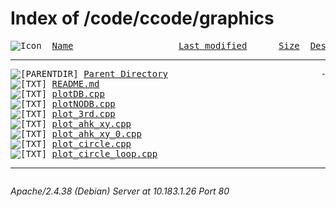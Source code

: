 <html>
 <head>
  <title>Index of /code/ccode/graphics</title>
 </head>
 <body>
<h1>Index of /code/ccode/graphics</h1>
<pre><img src="/icons/blank.gif" alt="Icon "> <a href="?C=N;O=D">Name</a>                    <a href="?C=M;O=A">Last modified</a>      <a href="?C=S;O=A">Size</a>  <a href="?C=D;O=A">Description</a><hr><img src="/icons/back.gif" alt="[PARENTDIR]"> <a href="/code/ccode/">Parent Directory</a>                             -   
<img src="/icons/text.gif" alt="[TXT]"> <a href="README.md">README.md</a>                                 
<img src="/icons/text.gif" alt="[TXT]"> <a href="plotDB.cpp">plotDB.cpp</a>              
<img src="/icons/text.gif" alt="[TXT]"> <a href="plotNODB.cpp">plotNODB.cpp</a>              
<img src="/icons/text.gif" alt="[TXT]"> <a href="plot_3rd.cpp">plot_3rd.cpp</a>            
<img src="/icons/text.gif" alt="[TXT]"> <a href="plot_ahk_xy.cpp">plot_ahk_xy.cpp</a>         
<img src="/icons/text.gif" alt="[TXT]"> <a href="plot_ahk_xy_0.cpp">plot_ahk_xy_0.cpp</a>       
<img src="/icons/text.gif" alt="[TXT]"> <a href="plot_circle.cpp">plot_circle.cpp</a>        
<img src="/icons/text.gif" alt="[TXT]"> <a href="plot_circle_loop.cpp">plot_circle_loop.cpp</a>     
<hr></pre>
<address>Apache/2.4.38 (Debian) Server at 10.183.1.26 Port 80</address>
</body></html>

